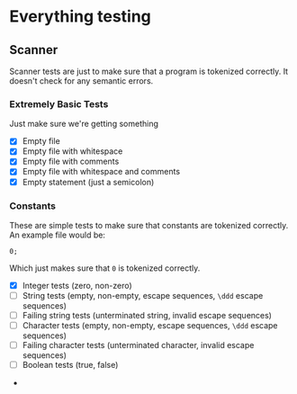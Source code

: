 # Everything testing

## Scanner

Scanner tests are just to make sure that a program is tokenized correctly. It doesn't check for any semantic errors.

### Extremely Basic Tests

Just make sure we're getting something

 - [x] Empty file
 - [x] Empty file with whitespace
 - [x] Empty file with comments
 - [x] Empty file with whitespace and comments
 - [x] Empty statement (just a semicolon)

### Constants

These are simple tests to make sure that constants are tokenized correctly. An example file would be:

```
0;
```
Which just makes sure that `0` is tokenized correctly.

 - [x] Integer tests (zero, non-zero)
 - [ ] String tests (empty, non-empty, escape sequences, `\ddd` escape sequences)
 - [ ] Failing string tests (unterminated string, invalid escape sequences)
 - [ ] Character tests (empty, non-empty, escape sequences, `\ddd` escape sequences)
 - [ ] Failing character tests (unterminated character, invalid escape sequences)
 - [ ] Boolean tests (true, false)
 - 